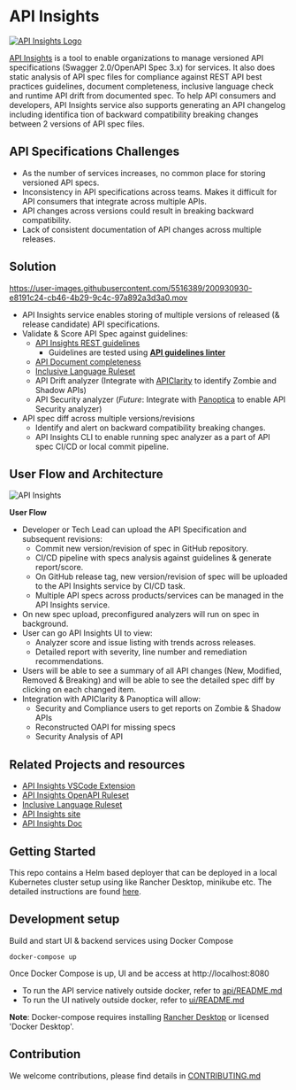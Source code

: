 # API Insights
[![API Insights Logo](https://user-images.githubusercontent.com/5516389/199577047-132e193d-2ce0-481d-b54e-c6e2729053f4.svg)](https://developer.cisco.com/site/api-insights/)

[API Insights](https://developer.cisco.com/site/api-insights/) is a tool to enable organizations to manage versioned API specifications (Swagger 2.0/OpenAPI Spec 3.x) for services. It also does static analysis of API spec files for compliance against REST API best practices guidelines, document completeness, inclusive language check and runtime API drift from documented spec. To help API consumers and developers, API Insights service also supports generating an API changelog including identifica
tion of backward compatibility breaking changes between 2 versions of API spec files.

## API Specifications Challenges

- As the number of services increases, no common place for storing versioned API specs.
- Inconsistency in API specifications across teams. Makes it difficult for API consumers that integrate across multiple APIs.
- API changes across versions could result in breaking backward compatibility.
- Lack of consistent documentation of API changes across multiple releases.

## Solution

https://user-images.githubusercontent.com/5516389/200930930-e8191c24-cb46-4b29-9c4c-97a892a3d3a0.mov

- API Insights service enables storing of multiple versions of released (& release candidate) API specifications.
- Validate & Score API Spec against guidelines:   
   - [API Insights REST guidelines](https://developer.cisco.com/docs/api-insights/#!rest-guidelines-ruleset)
       - Guidelines are tested using **[API guidelines linter](https://github.com/cisco-developer/api-insights-openapi-rulesets)**
   - [API Document completeness](https://developer.cisco.com/docs/api-insights/#!documentation-completeness-ruleset)
   - [Inclusive Language Ruleset](https://github.com/cisco-open/inclusive-language)  
   - API Drift analyzer (Integrate with [APIClarity](https://apiclarity.io) to identify Zombie and Shadow APIs)
   - API Security analyzer (*Future*: Integrate with [Panoptica](https://panoptica.app/) to enable API Security analyzer)
- API spec diff across multiple versions/revisions
  - Identify and alert on backward compatibility breaking changes.
  - API Insights CLI to enable running spec analyzer as a part of API spec CI/CD or local commit pipeline.




## User Flow and Architecture
![API Insights](docs/API-Insights-Solution-Diagram.png)

**User Flow**
- Developer or Tech Lead can upload the API Specification and subsequent revisions:
  - Commit new version/revision of spec in GitHub repository.
  - CI/CD pipeline with specs analysis against guidelines & generate report/score.
  - On GitHub release tag, new version/revision of spec will be uploaded to the API Insights service by CI/CD task.
  - Multiple API specs across products/services can be managed in the API Insights service.  
- On new spec upload, preconfigured analyzers will run on spec in background.
- User can go API Insights UI to view:
  - Analyzer score and issue listing with trends across releases.
  - Detailed report with severity, line number and remediation recommendations.
- Users will be able to see a summary of all API changes (New, Modified, Removed & Breaking) and will be able to see the detailed spec diff by clicking on each changed item.
- Integration with APIClarity & Panoptica will allow:
  - Security and Compliance users to get reports on Zombie & Shadow APIs
  - Reconstructed OAPI for missing specs
  - Security Analysis of API

## Related Projects  and resources
- [API Insights VSCode Extension](https://github.com/cisco-developer/api-insights-extension-vscode)
- [API Insights OpenAPI Ruleset](https://github.com/cisco-developer/api-insights-openapi-rulesets)
- [Inclusive Language Ruleset](https://github.com/cisco-open/inclusive-language)
- [API Insights site](https://developer.cisco.com/site/api-insights/)
- [API Insights Doc](https://developer.cisco.com/docs/api-insights)


## Getting Started
This repo contains a Helm based deployer that can be deployed in a local Kubernetes cluster setup using like Rancher Desktop, minikube etc. The detailed instructions are found [here](https://developer.cisco.com/docs/api-insights/#!getting-started-with-an-api-insights-service).

## Development setup
Build and start UI & backend services using Docker Compose
```
docker-compose up 
````
Once Docker Compose is up, UI and be access at http://localhost:8080

- To run the API service natively outside docker, refer to [api/README.md](api/README.md) 
- To run the UI natively outside docker, refer to [ui/README.md](ui/README.md)

**Note**: Docker-compose requires installing [Rancher Desktop](https://rancherdesktop.io/) or licensed 'Docker Desktop'.

## Contribution

We welcome contributions, please find details in [CONTRIBUTING.md](CONTRIBUTING.md)
